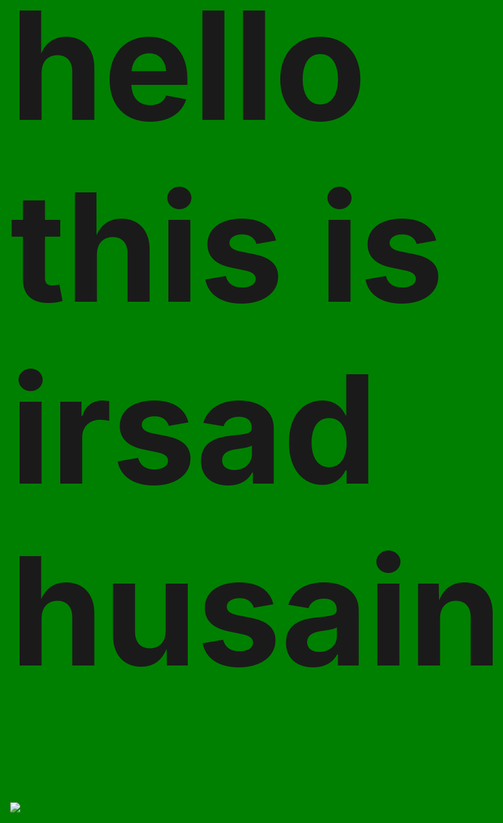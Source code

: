 <html>
<head>
	<meta charset="utf-8">
	<meta http-equiv="X-UA-Compatible" content="IE=edge">
	<title>irsad</title>
	<link rel="stylesheet" href="">
</head>
<style>
	body{
		background-color: green;
		font-size: 500%;
	}
h1{
	font-size:300%;
	}
</style>
<body>
	<h1>hello this is irsad husain</h1>
	<img src="https://www.talkwalker.com/images/2020/blog-headers/image-analysis.png">
	<style>p  {
  color: red;
  font-family: courier;
  font-size: 3000%;
}
		</style>
		<p>Hello everyone this is irsad husain a youngester from india. </p>
	
</body>
</html>
